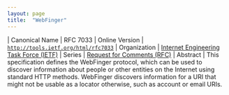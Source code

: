 ```yaml
---
layout: page
title:  "WebFinger"
---
```


| Canonical Name | RFC 7033
| Online Version | [`http://tools.ietf.org/html/rfc7033`](http://tools.ietf.org/html/rfc7033)
| Organization | [Internet Engineering Task Force (IETF)](..)
| Series | [Request for Comments (RFC)](..)
| Abstract | This specification defines the WebFinger protocol, which can be used to discover information about people or other entities on the Internet using standard HTTP methods. WebFinger discovers information for a URI that might not be usable as a locator otherwise, such as account or email URIs.